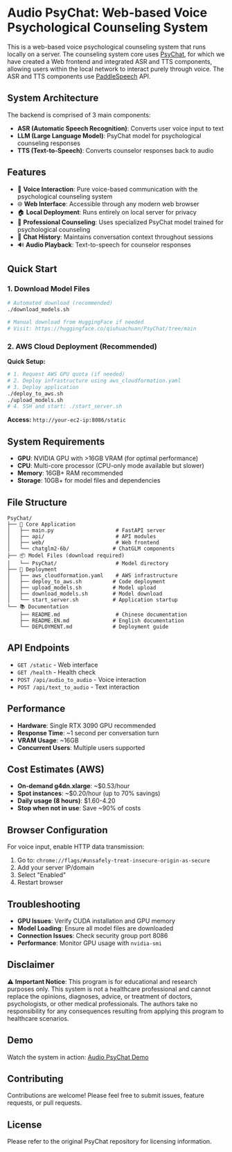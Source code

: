 # Audio PsyChat: Web-based Voice Psychological Counseling System

This is a web-based voice psychological counseling system that runs locally on a server. The counseling system core uses [PsyChat](https://github.com/qiuhuachuan/PsyChat), for which we have created a Web frontend and integrated ASR and TTS components, allowing users within the local network to interact purely through voice. The ASR and TTS components use [PaddleSpeech](https://github.com/PaddlePaddle/PaddleSpeech) API.

## System Architecture

The backend is comprised of 3 main components:
- **ASR (Automatic Speech Recognition)**: Converts user voice input to text
- **LLM (Large Language Model)**: PsyChat model for psychological counseling responses
- **TTS (Text-to-Speech)**: Converts counselor responses back to audio

## Features

- 🎤 **Voice Interaction**: Pure voice-based communication with the psychological counseling system
- 🌐 **Web Interface**: Accessible through any modern web browser
- 🏠 **Local Deployment**: Runs entirely on local server for privacy
- 🧠 **Professional Counseling**: Uses specialized PsyChat model trained for psychological counseling
- 💬 **Chat History**: Maintains conversation context throughout sessions
- 🔊 **Audio Playback**: Text-to-speech for counselor responses

## Quick Start

### 1. Download Model Files
```bash
# Automated download (recommended)
./download_models.sh

# Manual download from HuggingFace if needed
# Visit: https://huggingface.co/qiuhuachuan/PsyChat/tree/main
```

### 2. AWS Cloud Deployment (Recommended)

**Quick Setup:**
```bash
# 1. Request AWS GPU quota (if needed)
# 2. Deploy infrastructure using aws_cloudformation.yaml
# 3. Deploy application
./deploy_to_aws.sh
./upload_models.sh
# 4. SSH and start: ./start_server.sh
```

**Access:** `http://your-ec2-ip:8086/static`

## System Requirements

- **GPU**: NVIDIA GPU with >16GB VRAM (for optimal performance)
- **CPU**: Multi-core processor (CPU-only mode available but slower)
- **Memory**: 16GB+ RAM recommended
- **Storage**: 10GB+ for model files and dependencies

## File Structure

```
PsyChat/
├── 🔧 Core Application
│   ├── main.py                    # FastAPI server
│   ├── api/                       # API modules
│   ├── web/                       # Web frontend
│   └── chatglm2-6b/              # ChatGLM components
├── 📦 Model Files (download required)
│   └── PsyChat/                   # Model directory
├── 🚀 Deployment
│   ├── aws_cloudformation.yaml    # AWS infrastructure
│   ├── deploy_to_aws.sh          # Code deployment
│   ├── upload_models.sh          # Model upload
│   ├── download_models.sh        # Model download
│   └── start_server.sh           # Application startup
└── 📚 Documentation
    ├── README.md                  # Chinese documentation
    ├── README.EN.md              # English documentation
    └── DEPLOYMENT.md             # Deployment guide
```

## API Endpoints

- `GET /static` - Web interface
- `GET /health` - Health check
- `POST /api/audio_to_audio` - Voice interaction
- `POST /api/text_to_audio` - Text interaction

## Performance

- **Hardware**: Single RTX 3090 GPU recommended
- **Response Time**: ~1 second per conversation turn
- **VRAM Usage**: ~16GB
- **Concurrent Users**: Multiple users supported

## Cost Estimates (AWS)

- **On-demand g4dn.xlarge**: ~$0.53/hour
- **Spot instances**: ~$0.20/hour (up to 70% savings)
- **Daily usage (8 hours)**: $1.60-4.20
- **Stop when not in use**: Save ~90% of costs

## Browser Configuration

For voice input, enable HTTP data transmission:
1. Go to: `chrome://flags/#unsafely-treat-insecure-origin-as-secure`
2. Add your server IP/domain
3. Select "Enabled"
4. Restart browser

## Troubleshooting

- **GPU Issues**: Verify CUDA installation and GPU memory
- **Model Loading**: Ensure all model files are downloaded
- **Connection Issues**: Check security group port 8086
- **Performance**: Monitor GPU usage with `nvidia-smi`

## Disclaimer

⚠️ **Important Notice**: This program is for educational and research purposes only. This system is not a healthcare professional and cannot replace the opinions, diagnoses, advice, or treatment of doctors, psychologists, or other medical professionals. The authors take no responsibility for any consequences resulting from applying this program to healthcare scenarios.

## Demo

Watch the system in action: [Audio PsyChat Demo](https://www.bilibili.com/video/BV13M4m1679N/)

## Contributing

Contributions are welcome! Please feel free to submit issues, feature requests, or pull requests.

## License

Please refer to the original PsyChat repository for licensing information.
